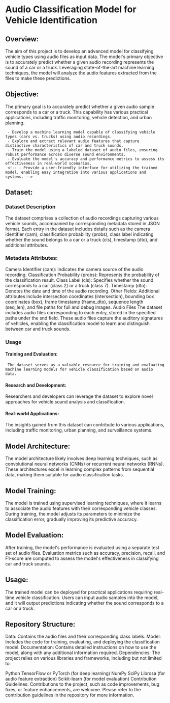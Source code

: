 # Audio Classification Model for Vehicle Identification

## Overview:

The aim of this project is to develop an advanced model for classifying vehicle types using audio files as input data. The model's primary objective is to accurately predict whether a given audio recording represents the sound of a car or a truck. Leveraging state-of-the-art machine learning techniques, the model will analyze the audio features extracted from the files to make these predictions.

## Objective:

The primary goal is to accurately predict whether a given audio sample corresponds to a car or a truck. This capability has various practical applications, including traffic monitoring, vehicle detection, and urban planning.

     - Develop a machine learning model capable of classifying vehicle types (cars vs. trucks) using audio recordings.
     - Explore and extract relevant audio features that capture distinctive characteristics of car and truck sounds.
     - Train the model using a labeled dataset of audio files, ensuring robust performance across diverse sound environments.
     - Evaluate the model's accuracy and performance metrics to assess its effectiveness in real-world scenarios.
     <!-- - Provide a user-friendly interface for utilizing the trained model, enabling easy integration into various applications and systems. -->

## Dataset:

### Dataset Description

The dataset comprises a collection of audio recordings capturing various vehicle sounds, accompanied by corresponding metadata stored in JSON format. Each entry in the dataset includes details such as the camera identifier (cam), classification probability (probs), class label indicating whether the sound belongs to a car or a truck (cls), timestamp (dto), and additional attributes.

### Metadata Attributes:

Camera Identifier (cam): Indicates the camera source of the audio recording.
Classification Probability (probs): Represents the probability of the classification result.
Class Label (cls): Specifies whether the sound corresponds to a car (class 2) or a truck (class 7).
Timestamp (dto): Denotes the date and time of the audio recording.
Other Fields: Additional attributes include intersection coordinates (intersection), bounding box coordinates (box), frame timestamp (frame_dto), sequence length (seq_len), and file paths for full and debug images.
Audio Files
The dataset includes audio files corresponding to each entry, stored in the specified paths under the snd field. These audio files capture the auditory signatures of vehicles, enabling the classification model to learn and distinguish between car and truck sounds.

### Usage

#### Training and Evaluation:

     The dataset serves as a valuable resource for training and evaluating machine learning models for vehicle classification based on audio data.

#### Research and Development:

Researchers and developers can leverage the dataset to explore novel approaches for vehicle sound analysis and classification.

#### Real-world Applications:

The insights gained from this dataset can contribute to various applications, including traffic monitoring, urban planning, and surveillance systems.

## Model Architecture:

The model architecture likely involves deep learning techniques, such as convolutional neural networks (CNNs) or recurrent neural networks (RNNs). These architectures excel in learning complex patterns from sequential data, making them suitable for audio classification tasks.

## Model Training:

The model is trained using supervised learning techniques, where it learns to associate the audio features with their corresponding vehicle classes. During training, the model adjusts its parameters to minimize the classification error, gradually improving its predictive accuracy.

## Model Evaluation:

After training, the model's performance is evaluated using a separate test set of audio files. Evaluation metrics such as accuracy, precision, recall, and F1-score are computed to assess the model's effectiveness in classifying car and truck sounds.

## Usage:

The trained model can be deployed for practical applications requiring real-time vehicle classification. Users can input audio samples into the model, and it will output predictions indicating whether the sound corresponds to a car or a truck.

## Repository Structure:

Data: Contains the audio files and their corresponding class labels.
Model: Includes the code for training, evaluating, and deploying the classification model.
Documentation: Contains detailed instructions on how to use the model, along with any additional information required.
Dependencies:
The project relies on various libraries and frameworks, including but not limited to:

Python
TensorFlow or PyTorch (for deep learning)
NumPy
SciPy
Librosa (for audio feature extraction)
Scikit-learn (for model evaluation)
Contribution Guidelines:
Contributions to the project, such as code improvements, bug fixes, or feature enhancements, are welcome. Please refer to the contribution guidelines in the repository for more information.

